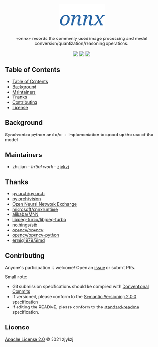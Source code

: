<!-- <div align="right">
  Language:
    🇺🇸
  <a title="Chinese" href="./README.zh-CN.md">🇨🇳</a>
</div> -->

 <div align="center"><a title="" href="git@github.com:zjykzj/onnx.git"><img align="center" src="./imgs/onnx.png"></a></div>

<p align="center">
  «onnx» records the commonly used image processing and model conversion/quantization/reasoning operations.
<br>
<br>
  <a href="https://github.com/RichardLitt/standard-readme"><img src="https://img.shields.io/badge/standard--readme-OK-green.svg?style=flat-square"></a>
  <a href="https://conventionalcommits.org"><img src="https://img.shields.io/badge/Conventional%20Commits-1.0.0-yellow.svg"></a>
  <a href="http://commitizen.github.io/cz-cli/"><img src="https://img.shields.io/badge/commitizen-friendly-brightgreen.svg"></a>
</p>

## Table of Contents

- [Table of Contents](#table-of-contents)
- [Background](#background)
- [Maintainers](#maintainers)
- [Thanks](#thanks)
- [Contributing](#contributing)
- [License](#license)

## Background

Synchronize python and c/c++ implementation to speed up the use of the model.

## Maintainers

* zhujian - *Initial work* - [zjykzj](https://github.com/zjykzj)

## Thanks

* [pytorch/pytorch](https://github.com/pytorch/pytorch)
* [pytorch/vision](https://github.com/pytorch/vision)
* [Open Neural Network Exchange](https://onnx.ai/)
* [microsoft/onnxruntime](https://github.com/microsoft/onnxruntime)
* [alibaba/MNN](https://github.com/alibaba/MNN)
* [libjpeg-turbo/libjpeg-turbo](https://github.com/libjpeg-turbo/libjpeg-turbo)
* [nothings/stb](https://github.com/nothings/stb)
* [opencv/opencv](https://github.com/search?q=opencv)
* [opencv/opencv-python](https://github.com/opencv/opencv-python)
* [ermig1979/Simd](https://github.com/ermig1979/Simd)

## Contributing

Anyone's participation is welcome! Open an [issue](https://github.com/zjykzj/onnx/issues) or submit PRs.

Small note:

* Git submission specifications should be complied
  with [Conventional Commits](https://www.conventionalcommits.org/en/v1.0.0-beta.4/)
* If versioned, please conform to the [Semantic Versioning 2.0.0](https://semver.org) specification
* If editing the README, please conform to the [standard-readme](https://github.com/RichardLitt/standard-readme)
  specification.

## License

[Apache License 2.0](LICENSE) © 2021 zjykzj